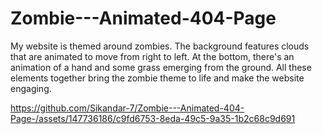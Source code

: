 # Zombie---Animated-404-Page
 My website is themed around zombies. The background features clouds that are animated to move from right to left. At the bottom, there's an animation of a hand and some grass emerging from the ground. All these elements together bring the zombie theme to life and make the website engaging.


https://github.com/Sikandar-7/Zombie---Animated-404-Page-/assets/147736186/c9fd6753-8eda-49c5-9a35-1b2c68c9d691


